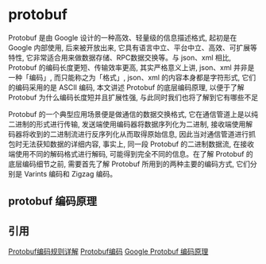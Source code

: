 # protobuf

Protobuf 是由 Google 设计的一种高效、轻量级的信息描述格式, 起初是在 Google 内部使用, 后来被开放出来, 它具有语言中立、平台中立、高效、可扩展等特性, 它非常适合用来做数据存储、RPC数据交换等。与 json、xml 相比, Protobuf 的编码长度更短、传输效率更高, 其实严格意义上讲, json、xml 并非是一种「编码」, 而只能称之为「格式」, json、xml 的内容本身都是字符形式, 它们的编码采用的是 ASCII 编码, 本文讲述 Protobuf 的底层编码原理, 以便于了解 Protobuf 为什么编码长度短并且扩展性强, 与此同时我们也将了解到它有哪些不足

Protobuf 的一个典型应用场景便是做通信的数据交换格式, 它在通信管道上是以纯二进制的形式进行传输, 发送端使用编码器将数据序列化为二进制, 接收端使用解码器将收到的二进制流进行反序列化从而取得原始信息, 因此当对通信管道进行抓包时无法获知数据的详细内容, 事实上, 同一段 Protobuf 的二进制数据流, 在接收端使用不同的解码格式进行解码, 可能得到完全不同的信息。在了解 Protobuf 的底层编码细节之前, 需要首先了解 Protobuf 所用到的两种主要的编码方式, 它们分别是 Varints 编码和 Zigzag 编码。

## protobuf 编码原理





## 引用

[Protobuf编码规则详解](https://blog.csdn.net/mijichui2153/article/details/111475823)
[Protobuf编码](https://www.cnblogs.com/jialin0x7c9/p/12418487.html)
[Google Protobuf 编码原理](https://sunyunqiang.com/blog/protobuf_encode/)